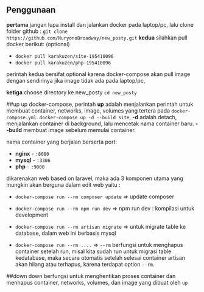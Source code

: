 ## Penggunaan

**pertama**
jangan lupa install dan jalankan docker pada laptop/pc, lalu clone folder github : `git clone https://github.com/NuryonoBroadway/new_posty.git`
**kedua**
silahkan pull docker berikut: (optional)

- `docker pull karakuzen/site-195410096`
- `docker pull karakuzen/php-195410096`

perintah kedua bersifat optional karena docker-compose akan pull image dengan sendirinya jika image tidak ada pada laptop/pc,

**ketiga**
choose directory ke new_posty `cd new_posty`

##up
up docker-compose, perintah **up** adalah menjalankan perintah untuk membuat container, networks, image, volumes yang tertera pada `docker-compose.yml`. `docker-compose up -d --build site`,  **-d** adalah detach, menjalankan container di background, lalu mencetak nama container baru. **--build** membuat image sebelum memulai container.

nama container yang berjalan berserta port:
- **nginx** - `:8080`
- **mysql** - `:3306`
- **php** - `:9000`

dikarenakan web based on laravel, maka ada 3 komponen utama yang mungkin akan berguna dalam edit web yaitu :
- `docker-compose run --rm composer update` => update composer
- `docker-compose run --rm npm run dev` => npm run dev : kompilasi untuk development
- `docker-compose run --rm artisan migrate` => untuk migrate table ke database, dalam web ini berbasis mysql

- `docker-compose run --rm ....` => `--rm` berfungsi untuk menghapus container setelah run, misal kita sudah run untuk migrasi table kedatabase, maka secara otomatis setelah selesai container artisan akan hilang atau terhapus, karena terdapat option `--rm`.

##down
down berfungsi untuk menghentikan proses container dan menhapus container, networks, volumes, dan image yang dibuat oleh `up`